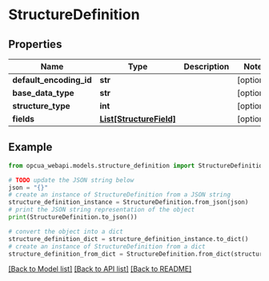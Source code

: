 # StructureDefinition


## Properties

Name | Type | Description | Notes
------------ | ------------- | ------------- | -------------
**default_encoding_id** | **str** |  | [optional] 
**base_data_type** | **str** |  | [optional] 
**structure_type** | **int** |  | [optional] 
**fields** | [**List[StructureField]**](StructureField.md) |  | [optional] 

## Example

```python
from opcua_webapi.models.structure_definition import StructureDefinition

# TODO update the JSON string below
json = "{}"
# create an instance of StructureDefinition from a JSON string
structure_definition_instance = StructureDefinition.from_json(json)
# print the JSON string representation of the object
print(StructureDefinition.to_json())

# convert the object into a dict
structure_definition_dict = structure_definition_instance.to_dict()
# create an instance of StructureDefinition from a dict
structure_definition_from_dict = StructureDefinition.from_dict(structure_definition_dict)
```
[[Back to Model list]](../README.md#documentation-for-models) [[Back to API list]](../README.md#documentation-for-api-endpoints) [[Back to README]](../README.md)



